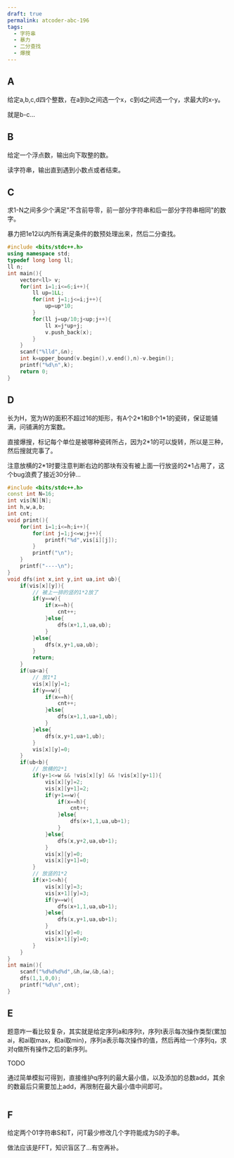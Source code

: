 ```yaml
---
draft: true
permalink: atcoder-abc-196
tags:
  - 字符串
  - 暴力
  - 二分查找
  - 爆搜
---
```


## A

给定a,b,c,d四个整数，在a到b之间选一个x，c到d之间选一个y，求最大的x-y。

就是b-c...

## B

给定一个浮点数，输出向下取整的数。

读字符串，输出直到遇到小数点或者结束。

## C

求1-N之间多少个满足"不含前导零，前一部分字符串和后一部分字符串相同"的数字。

暴力把1e12以内所有满足条件的数预处理出来，然后二分查找。

```cpp
#include <bits/stdc++.h>
using namespace std;
typedef long long ll;
ll n;
int main(){
    vector<ll> v;
    for(int i=1;i<=6;i++){
        ll up=1LL;
        for(int j=1;j<=i;j++){
            up=up*10;
        }
        for(ll j=up/10;j<up;j++){
            ll x=j*up+j;
            v.push_back(x);
        }
    }
    scanf("%lld",&n);
    int k=upper_bound(v.begin(),v.end(),n)-v.begin();
    printf("%d\n",k);
    return 0;
}

```

## D

长为H，宽为W的面积不超过16的矩形，有A个2\*1和B个1\*1的瓷砖，保证能铺满，问铺满的方案数。

直接爆搜，标记每个单位是被哪种瓷砖所占，因为2\*1的可以旋转，所以是三种，然后搜就完事了。

注意放横的2\*1时要注意判断右边的那块有没有被上面一行放竖的2\*1占用了，这个bug浪费了接近30分钟...

```cpp
#include <bits/stdc++.h>
const int N=16;
int vis[N][N];
int h,w,a,b;
int cnt;
void print(){
    for(int i=1;i<=h;i++){
        for(int j=1;j<=w;j++){
            printf("%d",vis[i][j]);
        }
        printf("\n");
    }
    printf("----\n");
}
void dfs(int x,int y,int ua,int ub){
    if(vis[x][y]){
        // 被上一排的竖的1*2放了
        if(y==w){
            if(x==h){
                cnt++;
            }else{
                dfs(x+1,1,ua,ub);
            }
        }else{
            dfs(x,y+1,ua,ub);
        }
        return;
    }
    if(ua<a){
        // 放1*1
        vis[x][y]=1;
        if(y==w){
            if(x==h){
                cnt++;
            }else{
                dfs(x+1,1,ua+1,ub);
            }
        }else{
            dfs(x,y+1,ua+1,ub);
        }
        vis[x][y]=0;
    }
    if(ub<b){
        // 放横的2*1
        if(y+1<=w && !vis[x][y] && !vis[x][y+1]){
            vis[x][y]=2;
            vis[x][y+1]=2;
            if(y+1==w){
                if(x==h){
                    cnt++;
                }else{
                    dfs(x+1,1,ua,ub+1);
                }
            }else{
                dfs(x,y+2,ua,ub+1);
            }
            vis[x][y]=0;
            vis[x][y+1]=0;
        }
        // 放竖的1*2
        if(x+1<=h){
            vis[x][y]=3;
            vis[x+1][y]=3;
            if(y==w){
                dfs(x+1,1,ua,ub+1);
            }else{
                dfs(x,y+1,ua,ub+1);
            }
            vis[x][y]=0;
            vis[x+1][y]=0;
        }
    }
}
int main(){
    scanf("%d%d%d%d",&h,&w,&b,&a);
    dfs(1,1,0,0);
    printf("%d\n",cnt);
}
```

## E

题意咋一看比较复杂，其实就是给定序列a和序列t，序列t表示每次操作类型(累加ai，和ai取max，和ai取min)，序列a表示每次操作的值，然后再给一个序列q，求对q做所有操作之后的新序列。

TODO

通过简单模拟可得到，直接维护q序列的最大最小值，以及添加的总数add，其余的数最后只需要加上add，再限制在最大最小值中间即可。

```cpp

```

## F

给定两个01字符串S和T，问T最少修改几个字符能成为S的子串。

做法应该是FFT，知识盲区了...有空再补。